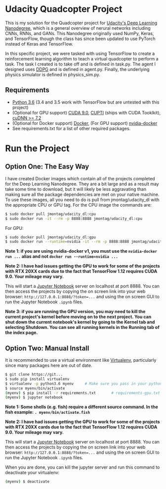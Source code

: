 # Udacity Quadcopter Project

This is my solution for the Quadcopter project for [Udacity's Deep Learning Nanodegree](https://www.udacity.com/course/deep-learning-nanodegree--nd101), which is a general overview of nerural networks including CNNs, RNNs, and GANs. This Nanodegree originally used NumPy, Keras, and TensorFlow, though the class has since been updated to use PyTorch instead of Keras and TensorFlow.

In this specific project, we were tasked with using TensorFlow to create a reinforcement learning algorithm to teach a virtual quadcopter to perform a task. The task I created is to take off and is defined in task.py. The agent I designed uses [DDPG](https://arxiv.org/abs/1509.02971) and is defined in agent.py. Finally, the underlying physics simulator is defined in physics_sim.py. 


## Requirements

- [Python 3.6](https://www.python.org/downloads/release/python-367/) (3.4 and 3.5 work with TensorFlow but are untested with this project)
- (Optional for GPU support) [CUDA 9.0](https://developer.nvidia.com/cuda-zone), [CUPTI](https://docs.nvidia.com/cuda/cupti/) (ships with CUDA Tooklkit), [cuDNN >= 7.2](https://developer.nvidia.com/cudnn)
- (Optional for Docker support) [Docker](https://docs.docker.com/install/), (For GPU support) [nvidia-docker](https://github.com/NVIDIA/nvidia-docker)
- See requirements.txt for a list of other required packages.


# Run the Project
## Option One: The Easy Way

I have created Docker images which contain all of the projects completed for the Deep Learning Nanodegree. They are a bit large and as a result may take some time to download, but it will likely be less aggravating than making sure all the package dependencies are met on your native machine. To use these images, all you need to do is pull from jmontag/udacity_dl with the appropriate CPU or GPU tag. For the CPU image the commands are:
```sh
$ sudo docker pull jmontag/udacity_dl:cpu
$ sudo docker run -it --rm -p 8888:8888 jmontag/udacity_dl:cpu
```

For GPU:
```sh
$ sudo docker pull jmontag/udacity_dl:gpu
$ sudo docker run --runtime=nvidia -it --rm -p 8888:8888 jmontag/udacity_dl:gpu
```
**Note 1: if you are using nvidia-docker v1, you must use the `nvidia-docker run ...` alias and not `docker run --runtime=nvidia ...`**

**Note 2: I have had issues getting the GPU to work for some of the projects with RTX 20XX cards due to the fact that TensorFlow 1.12 requires CUDA 9.0. Your mileage may vary.**

This will start a [Jupyter Notebook](https://jupyter.org/) server on localhost at port 8888. You can then access the projects by copying the on screen link into your web browser: `http://127.0.0.1:8888/?token=...` and using the on screen GUI to run the Jupyter Notebook `.ipynb` files.

**Note 3: if you are running the GPU version, you may need to kill the current project's kernel before moving on to the next project. You can shut down the current notebook's kernel by going to the Kernel tab and selecting Shutdown. You can see all running kernels in the Running tab of the index page.**


## Option Two: Manual Install

It is recommended to use a virtual environment like [Virtualenv](https://virtualenv.pypa.io/en/stable/), particularly since many packages here are out of date.
```sh
$ git clone https://git...
$ sudo pip install virtualenv
$ virtualenv -p python3.6 myenv		# Make sure you pass in your python 3.6 interpreter with -p
$ source myenv/bin/activate
(myenv) $ pip install -r requirements.txt       # requirements-gpu.txt for gpu; requires above CUDA packages
(myenv) $ jupyter notebook
```
**Note 1: Some shells (e.g. fish) require a different source command. In the fish example: `. myenv/bin/activate.fish`**

**Note 2: I have had issues getting the GPU to work for some of the projects with RTX 20XX cards due to the fact that TensorFlow 1.12 requires CUDA 9.0. Your mileage may vary.**

This will start a [Jupyter Notebook](https://jupyter.org/) server on localhost at port 8888. You can then access the projects by copying the on screen link into your web browser: `http://127.0.0.1:8888/?token=...` and using the on screen GUI to run the Jupyter Notebook `.ipynb` files.

When you are done, you can kill the jupyter server and run this command to deactivate your virtualenv:
```sh
(myenv) $ deactivate
```

